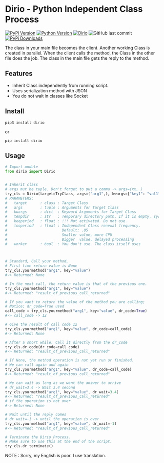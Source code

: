 # Dirio - Python Independent Class Process
[![PyPi Version](https://img.shields.io/pypi/v/dirio)](https://github.com/manahter/dirio)
[![Python Version](https://img.shields.io/pypi/pyversions/dirio)](https://github.com/manahter/dirio)
[![Dirio](https://img.shields.io/github/license/manahter/dirio)](https://github.com/manahter/dirio/blob/main/LICENSE)
![GitHub last commit](https://img.shields.io/github/last-commit/manahter/dirio)
[![PyPi Downloads](https://img.shields.io/pypi/dm/dirio)](https://github.com/manahter/dirio)

The class in your main file becomes the client. 
Another working Class is created in parallel. 
When the client calls the method, the Class in the other file does the job.
The class in the main file gets the reply to the method.

## Features
* Inherit Class independently from running script.
* Uses serialization method with JSON
* You do not wait in classes like Socket


## Install
```buildoutcfg
pip3 install dirio
```
or
```buildoutcfg
pip install dirio
```


## Usage

```python
# Import module
from dirio import Dirio


# Inherit class
# args mut be tuple. Don't forget to put a comma -> args=(xx, )
try_cls = Dirio(target=TryClass, args=("arg1",), kwargs={"key1": "val1"})
# PARAMETERS:
#   target      : class : Target Class
#   args        : tuple : Arguments for Target Class
#   kwargs      : dict  : Keyword Arguments for Target Class
#   tempdir     : str   : Temporary directory path. If it is empty, system temp path is used.
#   keeperiod   : float : !!! Not activated. Do not use.
#   looperiod   : float : Independent Class renewal frequency. 
#                         Default: .05
#                         Smaller value, more CPU
#                         Bigger  value, delayed processing
#   worker      : bool  : You don't use. The class itself uses



# Standard, Call your method, 
# First time return value is None
try_cls.yourmethod("arg1", key="value")
#-> Returned: None

# In the next call, the return value is that of the previous one.
try_cls.yourmethod("arg1", key="value")
#-> Returned: "result_of_previous_call_returned"

# If you want to return the value of the method you are calling;
# Notice; dr_code=True used
call_code = try_cls.yourmethod("arg1", key="value", dr_code=True)
#-> call_code -> 12

# Give the result of call code 12
try_cls.yourmethod("arg1", key="value", dr_code=call_code)
#-> Returned: None

# After a short while. Call it directly from the dr_code
try_cls.dr_code(dr_code=call_code)
#-> Returned: "result_of_previous_call_returned"

# If None, the method operation is not yet run or finished.
# We can call again and again
try_cls.yourmethod("arg1", key="value", dr_code=call_code)
#-> Returned: "result_of_previous_call_returned"

# We can wait as long as we want the answer to arrive
# dr_wait=3.4 -> Wait 3.4 second
try_cls.yourmethod("arg1", key="value", dr_wait=3.4)
#-> Returned: "result_of_previous_call_returned"
# if the operation is not over
#-> Returned: None

# Wait until the reply comes
# dr_wait=-1 -> until the operation is over
try_cls.yourmethod("arg1", key="value", dr_wait=-1)
#-> Returned: "result_of_previous_call_returned"

# Terminate the Dirio Process. 
# Make sure to use this at the end of the script.
try_cls.dr_terminate()
```

NOTE : Sorry, my English is poor. I use translation.